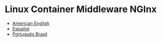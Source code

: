 # Linux Container Middleware NGInx

* [American English](./en_US.md)
* [Español](./es.md)
* [Português Brasil](./pt_BR.md) 